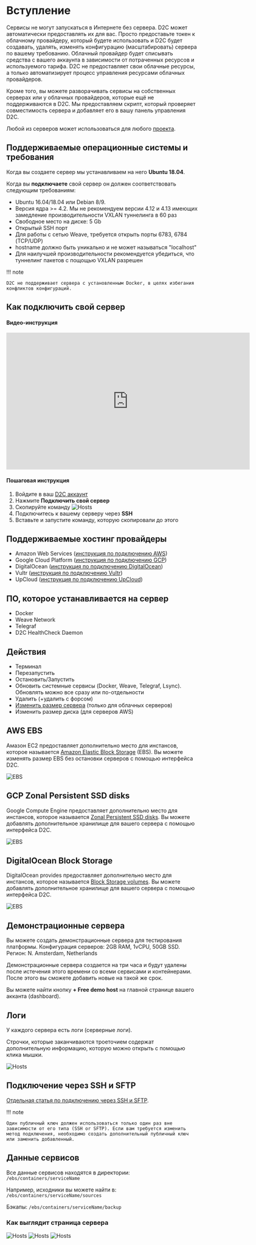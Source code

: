 # Вступление

Сервисы не могут запускаться в Интернете без сервера. D2C может автоматически предоставлять их для вас. Просто предоставьте токен к облачному провайдеру, который будете использовать и D2C будет создавать, удалять, изменять конфигурацию (масштабировать) сервера по вашему требованию. Облачный провайдер будет списывать средства с вашего аккаунта в зависимости от потраченных ресурсов и используемого тарифа. D2C не предоставляет свои облачные ресурсы, а только автоматизирует процесс управления ресурсами облачных провайдеров.

Кроме того, вы можете разворачивать сервисы на собственных серверах или у облачных провайдеров, которые ещё не поддерживаются в D2C. Мы предоставляем скрипт, который проверяет совместимость сервера и добавляет его в вашу панель управления D2C.

Любой из серверов может использоваться для любого [проекта](/getting-started/projects/).

## Поддерживаемые операционные системы и требования

Когда вы создаете сервер мы устанавливаем на него **Ubuntu 18.04**.

Когда вы **подключаете** свой сервер он должен соответствовать следующим требованиям:

- Ubuntu 16.04/18.04 или Debian 8/9.
- Версия ядра >= 4.2. Мы не рекомендуем версии 4.12 и 4.13 имеющих замедление производительности VXLAN туннелинга в 60 раз
- Свободное место на диске: 5 Gb
- Открытый SSH порт
- Для работы с сетью Weave, требуется открыть порты 6783, 6784 (TCP/UDP)
- hostname должно быть уникально и не может называться "localhost"
- Для наилучшей производительности рекомендуется убедиться, что туннелинг пакетов с пощощью VXLAN разрешен

!!! note

    D2C не поддерживает сервера с установленным Docker, в целях избегания конфликтов конфигураций.

## Как подключить свой сервер

#### Видео-инструкция

<iframe width="640" height="360" src="https://www.youtube.com/embed/CfX8kkZny2Y" frameborder="0" allow="autoplay; encrypted-media" allowfullscreen></iframe>

#### Пошаговая инструкция

1. Войдите в ваш [D2C аккаунт](https://panel.d2c.io/account/signup)
2. Нажмите **Подключить свой сервер**
3. Скопируйте команду
![Hosts](../img/hosts_connect_own.png)
4. Подключитесь к вашему серверу через **SSH**
5. Вставьте и запустите команду, которую скопировали до этого

## Поддерживаемые хостинг провайдеры

- Amazon Web Services ([инструкция по подключению AWS](/getting-started/cloud-providers/#amazon-web-services))
- Google Cloud Platform ([инструкция по подключению GCP](/getting-started/cloud-providers/#google-cloud-platform))
- DigitalOcean ([инструкция по подключению DigitalOcean](/getting-started/cloud-providers/#digital-ocean))
- Vultr ([инструкция по подключению Vultr](/getting-started/cloud-providers/#vultr))
- UpCloud ([инструкция по подключению UpCloud](/getting-started/cloud-providers/#upcloud))

## ПО, которое устанавливается на сервер

- Docker
- Weave Network
- Telegraf
- D2C HealthCheck Daemon

## Действия

- Терминал
- Перезапустить
- Остановить/Запустить
- Обновить системные сервисы (Docker, Weave, Telegraf, Lsync). Обновлять можно все сразу или по-отдельности
- Удалить (+удалить с форсом)
- [Изменить размер сервера](/platform/scaling/#_3) (только для облачных серверов)
- Изменить размер диска (для серверов AWS)

## AWS EBS

Амазон EC2 предоставляет дополнительно место для инстансов, которое называется [Amazon Elastic Block Storage](https://aws.amazon.com/ebs/?nc1=h_ls) (EBS). Вы можете изменять размер EBS без остановки серверов с помощью интерфейса D2C.

![EBS](../img/scaling_ebs.png)

## GCP Zonal Persistent SSD disks

Google Compute Engine предоставляет дополнительно место для инстансов, которое называется [Zonal Persistent SSD disks](https://cloud.google.com/compute/docs/disks/#pdspecs). Вы можете добавлять дополнительное хранилище для вашего сервера с помощью интерфейса D2C.

![EBS](../img/gcp_volumes_resize.png)

## DigitalOcean Block Storage

DigitalOcean provides предоставляет дополнительно место для инстансов, которое называется [Block Storage volumes](https://www.digitalocean.com/docs/volumes/). Вы можете добавлять дополнительное хранилище для вашего сервера с помощью интерфейса D2C.

![EBS](../img/do_block_storage.png)

## Демонстрационные сервера

Вы можете создать демонстрационные сервера для тестирования платформы.
Конфигурация серверов: 2GB RAM, 1vCPU, 50GB SSD.
Регион: N. Amsterdam, Netherlands

Демонстрационные сервера создается на три часа и будут удалены после истечения этого времени со всеми сервисами и контейнерами. После этого вы сможете добавить новые на такой же срок.

Вы можете найти кнопку **+ Free demo host** на главной странице вашего акканта (dashboard).

## Логи

У каждого сервера есть логи (серверные логи).

Строчки, которые заканчиваются троеточием содержат дополнительную информацию, которую можно открыть с помощью клика мышки.

![Hosts](../img/host_logs.png)

## Подключение через SSH и SFTP

[Отдельная статья по подключению через SSH и SFTP](/platform/ssh-sftp/).

!!! note

    Один публичный ключ должен использоваться только один раз вне зависимости от его типа (SSH or SFTP). Если вам требуется изменить метод подключения, необходимо создать дополнительный публичный ключ или заменить добавленный.

## Данные сервисов

Все данные сервисов находятся в директории:
`/ebs/containers/serviceName`

Например, исходники вы можете найти в:
`/ebs/containers/serviceName/sources`

Бэкапы:
`/ebs/containers/serviceName/backup`

### Как выглядит страница сервера

![Hosts](../img/host_page.png)
![Hosts](../img/host_page2.png)
![Hosts](../img/host_page3.png)
